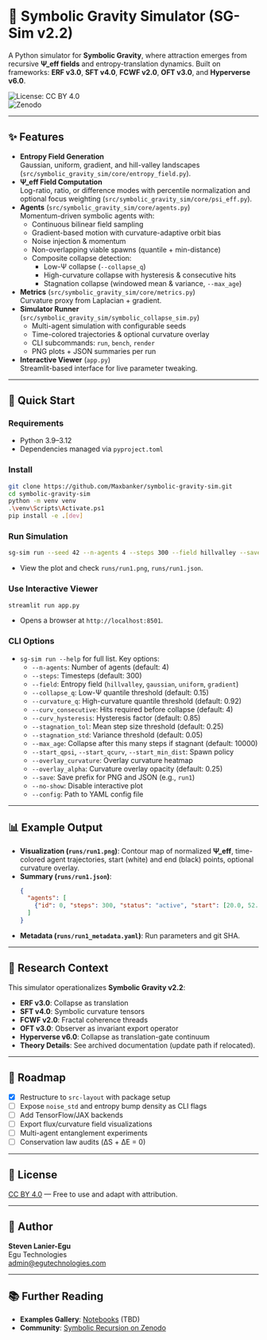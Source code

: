 # 🌌 Symbolic Gravity Simulator (SG-Sim v2.2)

A Python simulator for **Symbolic Gravity**, where attraction emerges from recursive **Ψ_eff fields** and entropy-translation dynamics. Built on frameworks: **ERF v3.0**, **SFT v4.0**, **FCWF v2.0**, **OFT v3.0**, and **Hyperverse v6.0**.

![License: CC BY 4.0](https://img.shields.io/badge/License-CC%20BY%204.0-blue.svg)  
![Zenodo](https://zenodo.org/badge/DOI/10.5281/zenodo.16989695.svg)

---

## ✨ Features

- **Entropy Field Generation**  
  Gaussian, uniform, gradient, and hill-valley landscapes (`src/symbolic_gravity_sim/core/entropy_field.py`).
- **Ψ_eff Field Computation**  
  Log-ratio, ratio, or difference modes with percentile normalization and optional focus weighting (`src/symbolic_gravity_sim/core/psi_eff.py`).
- **Agents** (`src/symbolic_gravity_sim/core/agents.py`)  
  Momentum-driven symbolic agents with:
  - Continuous bilinear field sampling
  - Gradient-based motion with curvature-adaptive orbit bias
  - Noise injection & momentum
  - Non-overlapping viable spawns (quantile + min-distance)
  - Composite collapse detection:
    - Low-Ψ collapse (`--collapse_q`)
    - High-curvature collapse with hysteresis & consecutive hits
    - Stagnation collapse (windowed mean & variance, `--max_age`)
- **Metrics** (`src/symbolic_gravity_sim/core/metrics.py`)  
  Curvature proxy from Laplacian + gradient.
- **Simulator Runner** (`src/symbolic_gravity_sim/symbolic_collapse_sim.py`)  
  - Multi-agent simulation with configurable seeds
  - Time-colored trajectories & optional curvature overlay
  - CLI subcommands: `run`, `bench`, `render`
  - PNG plots + JSON summaries per run
- **Interactive Viewer** (`app.py`)  
  Streamlit-based interface for live parameter tweaking.

---

## 🚀 Quick Start

### Requirements
- Python 3.9–3.12
- Dependencies managed via `pyproject.toml`

### Install
```bash
git clone https://github.com/Maxbanker/symbolic-gravity-sim.git
cd symbolic-gravity-sim
python -m venv venv
.\venv\Scripts\Activate.ps1
pip install -e .[dev]
```

### Run Simulation
```bash
sg-sim run --seed 42 --n-agents 4 --steps 300 --field hillvalley --save run1
```
- View the plot and check `runs/run1.png`, `runs/run1.json`.

### Use Interactive Viewer
```bash
streamlit run app.py
```
- Opens a browser at `http://localhost:8501`.

### CLI Options
- `sg-sim run --help` for full list. Key options:
  - `--n-agents`: Number of agents (default: 4)
  - `--steps`: Timesteps (default: 300)
  - `--field`: Entropy field (`hillvalley`, `gaussian`, `uniform`, `gradient`)
  - `--collapse_q`: Low-Ψ quantile threshold (default: 0.15)
  - `--curvature_q`: High-curvature quantile threshold (default: 0.92)
  - `--curv_consecutive`: Hits required before collapse (default: 4)
  - `--curv_hysteresis`: Hysteresis factor (default: 0.85)
  - `--stagnation_tol`: Mean step size threshold (default: 0.25)
  - `--stagnation_std`: Variance threshold (default: 0.05)
  - `--max_age`: Collapse after this many steps if stagnant (default: 10000)
  - `--start_qpsi`, `--start_qcurv`, `--start_min_dist`: Spawn policy
  - `--overlay_curvature`: Overlay curvature heatmap
  - `--overlay_alpha`: Curvature overlay opacity (default: 0.25)
  - `--save`: Save prefix for PNG and JSON (e.g., `run1`)
  - `--no-show`: Disable interactive plot
  - `--config`: Path to YAML config file

---

## 📊 Example Output
- **Visualization (`runs/run1.png`)**: Contour map of normalized **Ψ_eff**, time-colored agent trajectories, start (white) and end (black) points, optional curvature overlay.
- **Summary (`runs/run1.json`)**:
  ```json
  {
    "agents": [
      {"id": 0, "steps": 300, "status": "active", "start": [20.0, 52.0], "end": [19.94, 52.05]}
    ]
  }
  ```
- **Metadata (`runs/run1_metadata.yaml`)**: Run parameters and git SHA.

---

## 🔬 Research Context
This simulator operationalizes **Symbolic Gravity v2.2**:
- **ERF v3.0**: Collapse as translation
- **SFT v4.0**: Symbolic curvature tensors
- **FCWF v2.0**: Fractal coherence threads
- **OFT v3.0**: Observer as invariant export operator
- **Hyperverse v6.0**: Collapse as translation-gate continuum
- **Theory Details**: See archived documentation (update path if relocated).

---

## 📌 Roadmap
- [x] Restructure to `src-layout` with package setup
- [ ] Expose `noise_std` and entropy bump density as CLI flags
- [ ] Add TensorFlow/JAX backends
- [ ] Export flux/curvature field visualizations
- [ ] Multi-agent entanglement experiments
- [ ] Conservation law audits (ΔS + ΔE = 0)

---

## 📜 License
[CC BY 4.0](https://creativecommons.org/licenses/by/4.0/) — Free to use and adapt with attribution.

---

## 👤 Author
**Steven Lanier-Egu**  
Egu Technologies  
[admin@egutechnologies.com](mailto:admin@egutechnologies.com)

---

## 📚 Further Reading
- **Examples Gallery**: [Notebooks](https://github.com/Maxbanker/symbolic-gravity-sim/tree/main/notebooks) (TBD)
- **Community**: [Symbolic Recursion on Zenodo](https://zenodo.org/communities/symbolic-recursion/)
